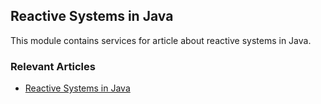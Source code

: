 ## Reactive Systems in Java

This module contains services for article about reactive systems in Java.

### Relevant Articles

- [Reactive Systems in Java](https://www.baeldung.com/)
